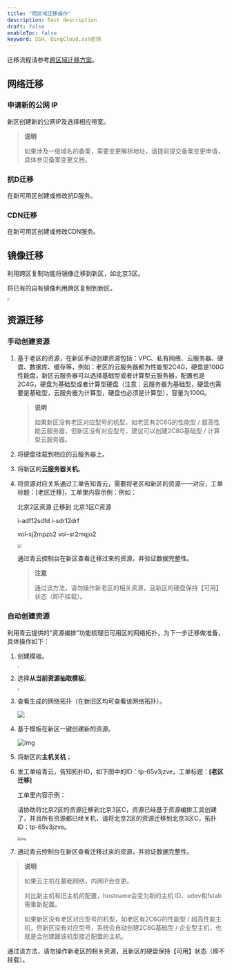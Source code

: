 ```yaml
---
title: "跨区域迁移操作"
description: Test description
draft: false
enableToc: false
keyword: SSH, QingCloud,ssh密钥
---
```


迁移流程请参考[跨区域迁移方案](../../intro/migration/)。

## 网络迁移

### 申请新的公网 IP

新区创建新的公网IP及选择相应带宽。

>**说明**
>
>如果涉及一级域名的备案，需要变更解析地址，请提前提交备案变更申请，具体参见备案变更文档。

### 抗D迁移

在新可用区创建或修改抗D服务。

### CDN迁移

在新可用区创建或修改CDN服务。

## 镜像迁移

利用跨区复制功能将镜像迁移到新区，如北京3区。

将已有的自有镜像利用跨区复制到新区。

<img src="../../manual/_images/mirror.png" style="zoom:30%;" />

## 资源迁移

### 手动创建资源

1. 基于老区的资源，在新区手动创建资源包括：VPC、私有网络、云服务器、硬盘、数据库、缓存等，例如：老区的云服务器都为性能型2C4G，硬盘是100G性能盘，新区云服务器可以选择基础型或者计算型云服务器，配置也是2C4G，硬盘为基础型或者计算型硬盘（注意：云服务器为基础型，硬盘也需要是基础型，云服务器为计算型，硬盘也必须是计算型），容量为100G。

   > **说明**
   >
   > 如果新区没有老区对应型号的机型，如老区有2C6G的性能型 / 超高性能云服务器，但新区没有对应型号，建议可以创建2C8G基础型 / 计算型云服务器。

2. 将硬盘挂载到相应的云服务器上。

3. 将新区的**云服务器关机**。

4. 将资源对应关系通过工单告知青云，需要将老区和新区的资源一一对应，工单标题：[老区迁移]，工单里内容示例：例如：

   北京2区资源   迁移到  北京3区C资源

   i-adf12sdfd                    i-sdr12drf

   vol-xj2mpzo2               vol-sr2mqjo2

   <img src="../_images/migration_006.png" style="zoom:60%;" />

   通过青云控制台在新区查看迁移过来的资源，并验证数据完整性。

   > **注意**
   >
   > 通过该方法，请勿操作新老区的相关资源，且新区的硬盘保持【可用】状态（即不挂载）。

   

### 自动创建资源

利用青云提供的“资源编排”功能梳理旧可用区的网络拓扑，为下一步迁移做准备，具体操作如下：

1. 创建模板。

   <img src="../_images/topology.png" style="zoom:23%;" />

2. 选择**从当前资源抽取模板**。

    <img src="../_images/topology02.png" style="zoom:27%;" />

3. 查看生成的网络拓扑（在新旧区均可查看该网络拓扑）。

    ![](../_images/migration_012.png)

4. 基于模板在新区一键创建新的资源。

   ![img](../_images/migration_014.png)

5. 将新区的**主机关机**；

6. 发工单给青云，告知拓扑ID，如下图中的ID：tp-65v3jzve，工单标题：**[老区迁移]**

   工单里内容示例：

   请协助将北京2区的资源迁移到北京3区C，资源已经基于资源编排工具创建了，并且所有资源都已经关机，请将北京2区的资源迁移到北京3区C，拓扑ID：tp-65v3jzve。 

   <img src="../_images/migration_018.png" alt="img" style="zoom:50%;" />

7. 通过青云控制台在新区查看迁移过来的资源，并验证数据完整性。

> **说明**
>
> 如果云主机在基础网络，内网IP会变更。
>
> 对比新主机和旧主机的配置，hostname会变为新的主机 ID、udev和fstab需重新配置。
>
> 如果新区没有老区对应型号的机型，如老区有2C6G的性能型 / 超高性能主机，但新区没有对应型号，系统会自动创建2C8G基础型 / 企业型主机，也就是会创建跟该机型接近配置的主机。

通过该方法，请勿操作新老区的相关资源，且新区的硬盘保持【可用】状态（即不挂载）。